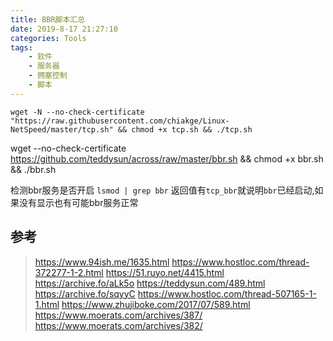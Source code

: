 ```yaml
---
title: BBR脚本汇总
date: 2019-8-17 21:27:10
categories: Tools
tags:
    - 软件
    - 服务器
    - 拥塞控制
    - 脚本
---
```


```
wget -N --no-check-certificate "https://raw.githubusercontent.com/chiakge/Linux-NetSpeed/master/tcp.sh" && chmod +x tcp.sh && ./tcp.sh
```

wget --no-check-certificate https://github.com/teddysun/across/raw/master/bbr.sh && chmod +x bbr.sh && ./bbr.sh

检测bbr服务是否开启 ``lsmod | grep bbr`` 返回值有``tcp_bbr``就说明``bbr``已经启动,如果没有显示也有可能bbr服务正常



## 参考

> https://www.94ish.me/1635.html
> https://www.hostloc.com/thread-372277-1-2.html
> https://51.ruyo.net/4415.html https://archive.fo/aLk5o
> https://teddysun.com/489.html https://archive.fo/sqyyC
> https://www.hostloc.com/thread-507165-1-1.html 
> https://www.zhujiboke.com/2017/07/589.html
> https://www.moerats.com/archives/387/
> https://www.moerats.com/archives/382/
